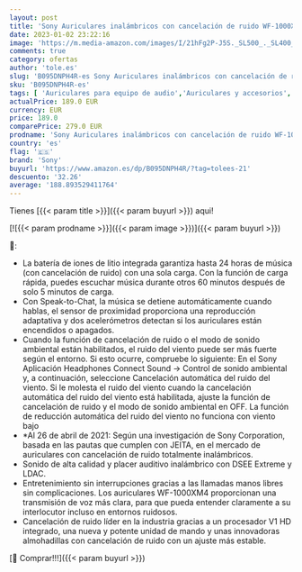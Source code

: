 ```yaml
---
layout: post
title: 'Sony Auriculares inalámbricos con cancelación de ruido WF-1000XM4  hasta 24 horas de duración de la batería  conexión Bluetooth estable  optimizados para Alexa y Google Assistant  manos libres  Negro'
date: 2023-01-02 23:22:16
image: 'https://m.media-amazon.com/images/I/21hFg2P-J5S._SL500_._SL400_.jpg'
comments: true
category: ofertas
author: 'tole.es'
slug: 'B095DNPH4R-es Sony Auriculares inalámbricos con cancelación de ruido...'
sku: 'B095DNPH4R-es'
tags: [ 'Auriculares para equipo de audio','Auriculares y accesorios','Electrónica','alexa','sony','🇪🇸', ]
actualPrice: 189.0 EUR
currency: EUR
price: 189.0
comparePrice: 279.0 EUR
prodname: 'Sony Auriculares inalámbricos con cancelación de ruido WF-1000XM4  hasta 24 horas de duración de la batería  conexión Bluetooth estable  optimizados para Alexa y Google Assistant  manos libres  Negro'
country: 'es'
flag: '🇪🇸'
brand: 'Sony'
buyurl: 'https://www.amazon.es/dp/B095DNPH4R/?tag=tolees-21'
descuento: '32.26'
average: '188.893529411764'
---
```


Tienes [{{< param title >}}]({{< param buyurl >}}) aqui!

[![{{< param prodname >}}]({{< param image >}})]({{< param buyurl >}})

🔎:

- La batería de iones de litio integrada garantiza hasta 24 horas de música (con cancelación de ruido) con una sola carga. Con la función de carga rápida, puedes escuchar música durante otros 60 minutos después de solo 5 minutos de carga.
- Con Speak-to-Chat, la música se detiene automáticamente cuando hablas, el sensor de proximidad proporciona una reproducción adaptativa y dos acelerómetros detectan si los auriculares están encendidos o apagados.
- Cuando la función de cancelación de ruido o el modo de sonido ambiental están habilitados, el ruido del viento puede ser más fuerte según el entorno. Si esto ocurre, compruebe lo siguiente: En el Sony Aplicación Headphones Connect Sound → Control de sonido ambiental y, a continuación, seleccione Cancelación automática del ruido del viento. Si le molesta el ruido del viento cuando la cancelación automática del ruido del viento está habilitada, ajuste la función de cancelación de ruido y el modo de sonido ambiental en OFF. La función de reducción automática del ruido del viento no funciona con viento bajo
- *Al 26 de abril de 2021: Según una investigación de Sony Corporation, basada en las pautas que cumplen con JEITA, en el mercado de auriculares con cancelación de ruido totalmente inalámbricos.
- Sonido de alta calidad y placer auditivo inalámbrico con DSEE Extreme y LDAC.
- Entretenimiento sin interrupciones gracias a las llamadas manos libres sin complicaciones. Los auriculares WF-1000XM4 proporcionan una transmisión de voz más clara, para que pueda entender claramente a su interlocutor incluso en entornos ruidosos.
- Cancelación de ruido líder en la industria gracias a un procesador V1 HD integrado, una nueva y potente unidad de mando y unas innovadoras almohadillas con cancelación de ruido con un ajuste más estable.

[🛒 Comprar!!!]({{< param buyurl >}})
